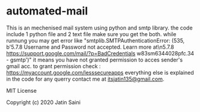 # automated-mail
This is an mechenised mail system using python and smtp library.
the code include 1 python file and 2 text file make sure you get the both.
while runnung you may get error like "smtplib.SMTPAuthenticationError: (535, b'5.7.8 Username and Password not accepted. Learn more at\n5.7.8  https://support.google.com/mail/?p=BadCredentials w83sm6344028pfc.34 - gsmtp')"
it means you have not granted permission to acces sender's gmail acc. to grant permission check : https://myaccount.google.com/lesssecureapps
everything else is explained in the code for any querry contact me at itsjatin135@gmail.com.





MIT License

Copyright (c) 2020 Jatin Saini
